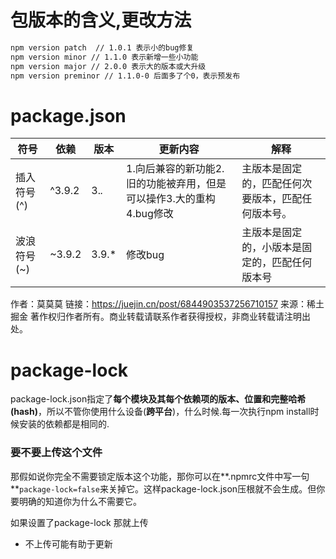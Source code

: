 # 包版本的含义,更改方法

```bash
npm version patch  // 1.0.1 表示小的bug修复
npm version minor // 1.1.0 表示新增一些小功能
npm version major // 2.0.0 表示大的版本或大升级
npm version preminor // 1.1.0-0 后面多了个0，表示预发布
```

# package.json 



| 符号        | 依赖   | 版本  | 更新内容                                                     | 解释                                               |
| ----------- | ------ | ----- | ------------------------------------------------------------ | -------------------------------------------------- |
| 插入符号(^) | ^3.9.2 | 3.*.* | 1.向后兼容的新功能2.旧的功能被弃用，但是可以操作3.大的重构4.bug修改 | 主版本是固定的，匹配任何次要版本，匹配任何版本号。 |
| 波浪符号(~) | ~3.9.2 | 3.9.* | 修改bug                                                      | 主版本是固定的，小版本是固定的，匹配任何版本号     |

作者：莫莫莫
链接：https://juejin.cn/post/6844903537256710157
来源：稀土掘金
著作权归作者所有。商业转载请联系作者获得授权，非商业转载请注明出处。



# package-lock

package-lock.json指定了**每个模块及其每个依赖项的版本、位置和完整哈希(hash)**，所以不管你使用什么设备(**跨平台**)，什么时候.每一次执行npm install时候安装的依赖都是相同的.



### 要不要上传这个文件

那假如说你完全不需要锁定版本这个功能，那你可以在**.npmrc文件中写一句**`package-lock=false`来关掉它。这样package-lock.json压根就不会生成。但你要明确的知道你为什么不需要它。



如果设置了package-lock 那就上传



- 不上传可能有助于更新
